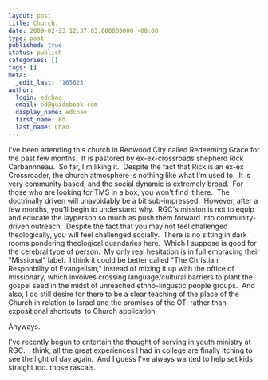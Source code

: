 ```yaml
---
layout: post
title: Church.
date: 2009-02-23 12:37:03.000000000 -08:00
type: post
published: true
status: publish
categories: []
tags: []
meta:
  _edit_last: '165623'
author:
  login: edchao
  email: ed@guidebook.com
  display_name: edchao
  first_name: Ed
  last_name: Chao
---
```

<p>I've been attending this church in Redwood City called Redeeming Grace for the past few months.  It is pastored by ex-ex-crossroads shepherd Rick Carbannneau.  So far, I'm liking it.  Despite the fact that Rick is an ex-ex Crossroader, the church atmosphere is nothing like what I'm used to.  It is very community based, and the social dynamic is extremely broad.  For those who are looking for TMS in a box, you won't find it here.  The doctrinally driven will unavoidably be a bit sub-impressed.  However, after a few months, you'll begin to understand why.  RGC's mission is not to equip and educate the layperson so much as push them forward into community-driven outreach.  Despite the fact that you may not feel challenged theologically, you will feel challenged socially.  There is no sitting in dark rooms pondering theological quandaries here.  Which I suppose is good for the cerebral type of person.  My only real hesitation is in full embracing their "Missional" label.  I think it could be better called "The Christian Responbility of Evangelism," instead of mixing it up with the office of missionary, which involves crossing language/cultural barriers to plant the gospel seed in the midst of unreached ethno-lingustic people groups.  And also, I do still desire for there to be a clear teaching of the place of the Church in relation to Israel and the promises of the OT, rather than expositional shortcuts  to Church application.</p>
<p>Anyways.</p>
<p>I've recently begun to entertain the thought of serving in youth ministry at RGC.  I think, all the great experiences I had in college are finally itching to see the light of day again.  And I guess I've always wanted to help set kids straight too. those rascals.</p>
